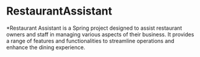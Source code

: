 # RestaurantAssistant

*Restaurant Assistant is a Spring 
project designed to assist restaurant owners and staff in managing
various aspects of their business. It provides a range of features and functionalities 
to streamline operations and enhance the dining experience.
  